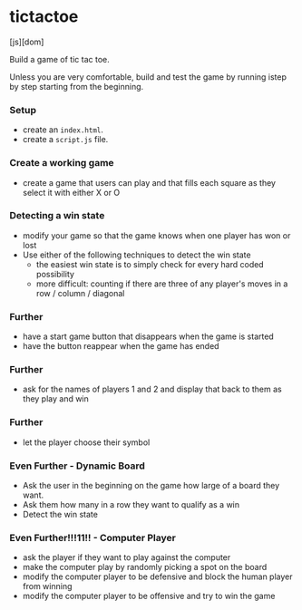 # tictactoe
[js][dom]

Build a game of tic tac toe.

Unless you are very comfortable, build and test the game by running istep by step starting from the beginning.

### Setup
- create an `index.html`.
- create a `script.js` file.

### Create a working game
- create a game that users can play and that fills each square as they select it with either X or O

### Detecting a win state
- modify your game so that the game knows when one player has won or lost
- Use either of the following techniques to detect the win state
  - the easiest win state is to simply check for every hard coded possibility
  - more difficult: counting if there are three of any player's moves in a row / column / diagonal

### Further
- have a start game button that disappears when the game is started
- have the button reappear when the game has ended

### Further
- ask for the names of players 1 and 2 and display that back to them as they play and win

### Further
- let the player choose their symbol

### Even Further - Dynamic Board
- Ask the user in the beginning on the game how large of a board they want.
- Ask them how many in a row they want to qualify as a win
- Detect the win state

### Even Further!!!11!! - Computer Player
- ask the player if they want to play against the computer
- make the computer play by randomly picking a spot on the board
- modify the computer player to be defensive and block the human player from winning
- modify the computer player to be offensive and try to win the game
